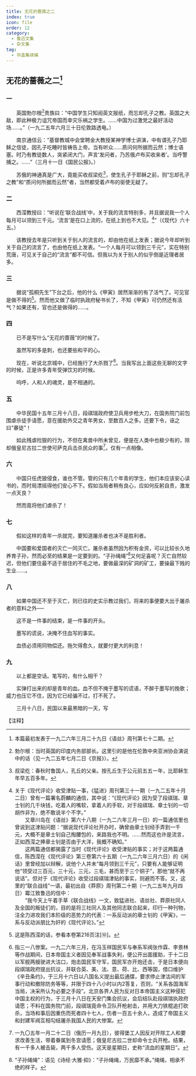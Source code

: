 ```yaml
---
title: 无花的蔷薇之二
index: true
icon: file
order: 12
category:
  - 鲁迅文集
  - 杂文集
tag:  
  - 华盖集续编
---
```


## 无花的蔷薇之二[^①]

### 一

　　英国勃尔根[^②]贵族曰：“中国学生只知阅英文报纸，而忘却孔子之教。英国之大敌，即此种极力诅咒帝国而幸灾乐祸之学生。……中国为过激党之最好活动场……。”（一九二五年六月三十日伦敦路透电。）

　　南京通信云：“基督教城中会堂聘金大教授某神学博士讲演，中有谓孔子乃耶稣之信徒，因孔子吃睡时皆祷告上帝。当有听众……质问何所据而云然；博士语塞。时乃有教徒数人，突紧闭大门，声言‘发问者，乃苏俄卢布买收来者’。当呼警捕之。……”（三月十一日《国民公报》。）

　　苏俄的神通真是广大，竟能买收叔梁纥[^③]，使生孔子于耶稣之前，则“忘却孔子之教”和“质问何所据而云然”者，当然都受着卢布的驱使无疑了。

### 二

　　西滢教授曰：“听说在‘联合战线’中，关于我的流言特别多，并且据说我一个人每月可以领到三千元。‘流言’是在口上流的，在纸上到也不大见。[^④]”（《现代》六十五。）

　　该教授去年是只听到关于别人的流言的，却由他在纸上发表；据说今年却听到关于自己的流言了，也由他在纸上发表。“一个人每月可以领到三千元”，实在特别荒唐，可见关于自己的“流言”都不可信。但我以为关于别人的似乎倒是近理者居多。

### 三

　　据说“孤桐先生”下台之后，他的什么《甲寅》居然渐渐的有了活气了。可见官是做不得的[^⑤]。然而他又做了临时执政府秘书长了，不知《甲寅》可仍然还有活气？如果还有，官也还是做得的……。

### 四

　　已不是写什么“无花的蔷薇”的时候了。

　　虽然写的多是刺，也还要些和平的心。

　　现在，听说北京城中，已经施行了大杀戮了[^⑥]。当我写出上面这些无聊的文字的时候，正是许多青年受弹饮刃的时候。

　　呜呼，人和人的魂灵，是不相通的。

### 五

　　中华民国十五年三月十八日，段祺瑞政府使卫兵用步枪大刀，在国务院门前包围虐杀徒手请愿，意在援助外交之青年男女，至数百人之多。还要下令，诬之曰“暴徒”！

　　如此残虐险狠的行为，不但在禽兽中所未曾见，便是在人类中也极少有的，除却俄皇尼古拉二世使可萨克兵击杀民众的事[^⑦]，仅有一点相像。

### 六

　　中国只任虎狼侵食，谁也不管。管的只有几个年青的学生，他们本应该安心读书的，而时局漂摇得他们安心不下。假如当局者稍有良心，应如何反躬自责，激发一点天良？

　　然而竟将他们虐杀了！

### 七

　　假如这样的青年一杀就完，要知道屠杀者也决不是胜利者。

　　中国要和爱国者的灭亡一同灭亡。屠杀者虽然因为积有金资，可以比较长久地养育子孙，然而必至的结果是一定要到的。“子孙绳绳”[^⑧]又何足喜呢？灭亡自然较迟，但他们要住最不适于居住的不毛之地，要做最深的矿洞的矿工，要操最下贱的生业……。

### 八

　　如果中国还不至于灭亡，则已往的史实示教过我们，将来的事便要大出于屠杀者的意料之外──

　　这不是一件事的结束，是一件事的开头。

　　墨写的谎说，决掩不住血写的事实。

　　血债必须用同物偿还。拖欠得愈久，就要付更大的利息！

### 九

　　以上都是空话。笔写的，有什么相干？

　　实弹打出来的却是青年的血。血不但不掩于墨写的谎语，不醉于墨写的挽歌；威力也压它不住，因为它已经骗不过，打不死了。

　　三月十八日，民国以来最黑暗的一天，写

【注释】

[^①]:本篇最初发表于一九二六年三月二十九日《语丝》周刊第七十二期。

[^②]:勃尔根：当时英国的印度内务部部长。这里引的是他在伦敦中央亚洲协会演说中的话（见一九二五年七月二日《京报》）。

[^③]:叔梁纥：春秋时鲁国人，孔丘的父亲。按孔丘生于公元前五五一年，比耶稣生年早五百多年。

[^④]:关于《现代评论》收受津贴一事，《猛进》周刊第三十一期（一九二五年十月二日）曾有一篇署名蔚麟的通信，其中说：“《现代评论》因为受了段祺瑞、章士钊的几千块钱，吃着人的嘴软，拿着人的手软，对于段祺瑞、章士钊的一切胡作非为，绝不敢说半个不字。”  
    　　又章川岛在《语丝》第六十八期（一九二六年三月一日）的一篇通信里也曾说到这津贴问题：“据说现代评论社开办时，确曾由章士钊经手弄到一千元，大概不是章士钊自己掏腰包的，来路我也不明。……然而这也许是流言，正如西滢之捧章士钊是否由于大洋，我概不确知。”  
    　　这两篇通信都揭露了当时《现代评论》收受津贴的事实；对于这两篇通信，陈西滢在《现代评论》第三卷第六十五期（一九二六年三月六日）的《闲话》里曾经加以辩解，说他个人并未“每月领到三千元”，只要有人能够证明他“领受过三百元，三十元，三元，三毛，甚而至于三个铜子”，那他“就不再说话”。但对于《现代评论》收受过段祺瑞津贴的事实，则避而不答。又，这里的“联合战线”一语，最初出自《莽原》周刊第二十期（一九二五年九月四日）霉江致鲁迅的信中：  
    　　“我今天上午着手草《联合战线》一文，致猛进社、语丝社、莽原社同人及全国的叛徒们的，目的是将三社同人及其他同志联合起来，印行一种刊物，注全力进攻我们本阶级的恶势力的代表：一系反动派的章士钊的《甲寅》，一系与反动派朋比为奸的《现代评论》。”

[^⑤]:这是陈西滢的话，参看本卷第216页注[⑩]。

[^⑥]:指三一八惨案。一九二六年三月，在冯玉祥国民军与奉系军阀张作霖、李景林等作战期间，日本帝国主义者因见奉军战事失利，便公开出面援助，于十二日以军舰两艘驶进大沽口，炮击国民军守军，国民军亦开炮还击，于是日本便向段祺瑞政府提出抗议，并联合英、美、法、意、荷、比、西等国，借口维护《辛丑条约》，于三月十六日以八国名义提出最后通牒，要求停止津沽间的军事行动和撤除防务等等，并限于四十八小时以内2答复，否则，“关系各国海军当局，决采所认为必要之手段”。北京各界人民为反对日本帝国主义这种侵犯中国主权的行为，于三月十八日在天安门集会抗议，会后结队赴段祺瑞执政府请愿；不料在国务院门前，段祺瑞竟命令卫队开枪射击，并用大刀铁棍追打砍杀，当场和事后因重伤而死者四十七人，伤者一百五十余人，造成了帝国主义和封建军阀互相勾结屠杀我国人民的大惨案。

[^⑦]:一九〇五年一月二十二日（俄历一月九日），彼得堡工人因反对开除工人和要求改善生活，带着眷属到冬宫请愿；俄皇尼古拉二世却命令士兵开枪。结果，有一千多人被击毙，两千多人受伤。这天是星期日，史称“流血的星期日”。

[^⑧]:“子孙绳绳”：语见《诗经·大雅·抑》：“子孙绳绳，万民靡不承。”绳绳，相承不绝的样子。
